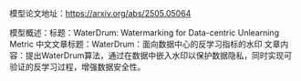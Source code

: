 模型论文地址：https://arxiv.org/abs/2505.05064

模型概述：标题：WaterDrum: Watermarking for Data-centric Unlearning Metric
中文文章标题：WaterDrum：面向数据中心的反学习指标的水印
文章内容：提出WaterDrum算法，通过在数据中嵌入水印以保护数据隐私，同时实现可验证的反学习过程，增强数据安全性。
